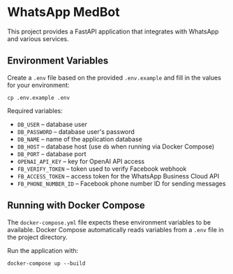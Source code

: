 # WhatsApp MedBot

This project provides a FastAPI application that integrates with WhatsApp and various services.

## Environment Variables

Create a `.env` file based on the provided `.env.example` and fill in the values for your environment:

```
cp .env.example .env
```

Required variables:

- `DB_USER` – database user
- `DB_PASSWORD` – database user's password
- `DB_NAME` – name of the application database
- `DB_HOST` – database host (use `db` when running via Docker Compose)
- `DB_PORT` – database port
- `OPENAI_API_KEY` – key for OpenAI API access
- `FB_VERIFY_TOKEN` – token used to verify Facebook webhook
- `FB_ACCESS_TOKEN` – access token for the WhatsApp Business Cloud API
- `FB_PHONE_NUMBER_ID` – Facebook phone number ID for sending messages

## Running with Docker Compose

The `docker-compose.yml` file expects these environment variables to be available. Docker Compose automatically reads variables from a `.env` file in the project directory.

Run the application with:

```
docker-compose up --build
```
